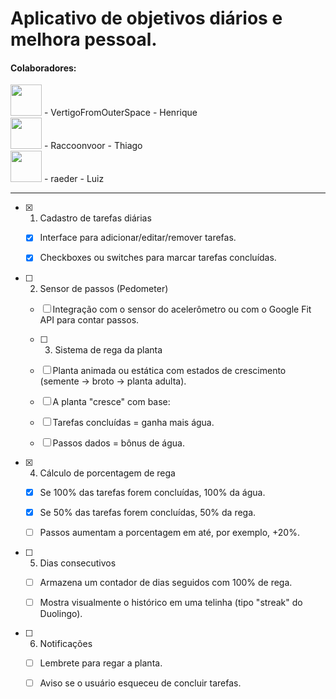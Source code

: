 # Aplicativo de objetivos diários e melhora pessoal.
#### Colaboradores:
<img src="https://github.com/user-attachments/assets/d7b34f4e-3c38-4b09-8bd5-53013e94348b&fit=cover&mask=circle&maxage=7d" width="50" height="50" styles="border-radius: 50%;"> - VertigoFromOuterSpace - Henrique <br>
<img src="https://github.com/user-attachments/assets/c88bd63d-f727-418c-ad73-6e2c2a8aba5b&fit=cover&mask=circle&maxage=7d" width="50" height="50" styles="border-radius: 50%;"> - Raccoonvoor - Thiago <br>
<img src="https://github.com/user-attachments/assets/c97afebf-5066-41cd-b48a-ba1eb3ebd1f5&fit=cover&mask=circle&maxage=7d" width="50" height="50" styles="border-radius: 50%;"> - raeder - Luiz <br>

---

- [x] 1. Cadastro de tarefas diárias

  - [x] Interface para adicionar/editar/remover tarefas.

  - [x] Checkboxes ou switches para marcar tarefas concluídas.

- [ ] 2. Sensor de passos (Pedometer)

  - [ ] Integração com o sensor do acelerômetro ou com o Google Fit API para contar passos.

  - [ ] 3. Sistema de rega da planta

  - [ ] Planta animada ou estática com estados de crescimento (semente → broto → planta adulta).

  - [ ] A planta "cresce" com base:

  - [ ] Tarefas concluídas = ganha mais água.

  - [ ] Passos dados = bônus de água.

- [x] 4. Cálculo de porcentagem de rega

  - [x] Se 100% das tarefas forem concluídas, 100% da água.

  - [x] Se 50% das tarefas forem concluídas, 50% da rega.

  - [ ] Passos aumentam a porcentagem em até, por exemplo, +20%.

- [ ] 5. Dias consecutivos

  - [ ] Armazena um contador de dias seguidos com 100% de rega.

  - [ ] Mostra visualmente o histórico em uma telinha (tipo "streak" do Duolingo).

- [ ] 6. Notificações

  - [ ] Lembrete para regar a planta.

  - [ ] Aviso se o usuário esqueceu de concluir tarefas.
